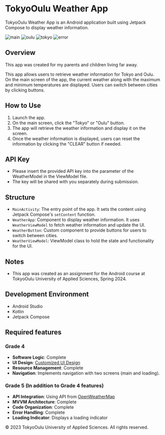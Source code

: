 # TokyoOulu Weather App

TokyoOulu Weather App is an Android application built using Jetpack Compose to display weather information.

![main](ScreenshotMain.png) ![oulu](ScreenshotOulu.png) ![tokyo](ScreenshotTokyo.png) ![error](ScreenshotError.png)

## Overview
This app was created for my parents and children living far away.

This app allows users to retrieve weather information for Tokyo and Oulu. On the main screen of the app, the current weather along with the maximum and minimum temperatures are displayed. Users can switch between cities by clicking buttons.


## How to Use

1. Launch the app.
2. On the main screen, click the "Tokyo" or "Oulu" button.
3. The app will retrieve the weather information and display it on the screen.
4. Once the weather information is displayed, users can reset the information by clicking the "CLEAR" button if needed.

## API Key

- Please insert the provided API key into the parameter of the WeatherModel in the ViewModel file.
- The key will be shared with you separately during submission.
   
## Structure

- `MainActivity`: The entry point of the app. It sets the content using Jetpack Compose's `setContent` function.
- `WeatherApp`: Component to display weather information. It uses `WeatherViewModel` to fetch weather information and update the UI.
- `WeatherButton`: Custom component to provide buttons for users to switch between cities.
- `WeatherViewModel`: ViewModel class to hold the state and functionality for the UI.

## Notes

- This app was created as an assignment for the Android course at TokyoOulu University of Applied Sciences, Spring 2024.

## Development Environment

- Android Studio
- Kotlin
- Jetpack Compose

## Required features

### Grade 4
- **Software Logic**: Complete
- **UI Design**: [Customized UI Design](https://m3.material.io/theme-builder#/custom)
- **Resource Management**: Complete
- **Navigation**: Implements navigation with two screens (main and loading).

### Grade 5 (In addition to Grade 4 features)
- **API Integration**: Using API from [OpenWeatherMap](https://openweathermap.org/)
- **MVVM Architecture**: Complete
- **Code Organization**: Complete
- **Error Handling**: Complete
- **Loading Indicator**: Displays a loading indicator



© 2023 TokyoOulu University of Applied Sciences. All rights reserved.



